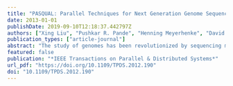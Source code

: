 ```yaml
---
title: "PASQUAL: Parallel Techniques for Next Generation Genome Sequence Assembly"
date: 2013-01-01
publishDate: 2019-09-10T12:18:37.442797Z
authors: ["Xing Liu", "Pushkar R. Pande", "Henning Meyerhenke", "David A. Bader"]
publication_types: ["article-journal"]
abstract: "The study of genomes has been revolutionized by sequencing machines that output many short overlapping substrings (called reads). The task of sequence assembly in practice is to reconstruct long contiguous genome subsequences from the reads. With Next Generation Sequencing (NGS) technologies, assembly software needs to be more accurate, faster, and more memory-efficient due to the problem complexity and the size of the data sets. In this paper, we develop parallel algorithms and compressed data structures to address several computational challenges of NGS assembly. We demonstrate how commonly available multicore architectures can be efficiently utilized for sequence assembly. In all stages (indexing input strings, string graph construction and simplification, extraction of contiguous subsequences) of our software Pasqual, we use shared-memory parallelism to speed up the assembly process. In our experiments with data of up to 6.8 billion base pairs, we demonstrate that Pasqual generally delivers the best tradeoff between speed, memory consumption, and solution quality. On synthetic and real data sets Pasqual scales well on our test machine with 40 CPU cores with increasing number of threads. Given enough cores, Pasqual is fastest in our comparison."
featured: false
publication: "*IEEE Transactions on Parallel & Distributed Systems*"
url_pdf: "https://doi.org/10.1109/TPDS.2012.190"
doi: "10.1109/TPDS.2012.190"
---
```


